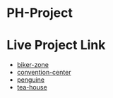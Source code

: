 # PH-Project

# Live Project Link

- [biker-zone](https://mdsumonali372.github.io/PH-Project/biker-zone/)
- [convention-center](https://mdsumonali372.github.io/PH-Project/convention-center/)
- [penguine](https://mdsumonali372.github.io/PH-Project/penguine/)
- [tea-house](https://mdsumonali372.github.io/PH-Project/tea-house/)
